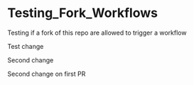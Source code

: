 # Testing_Fork_Workflows
Testing if a fork of this repo are allowed to trigger a workflow

Test change

Second change

Second change on first PR
